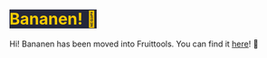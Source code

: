 # <span style="background-color: #24273a; color: #ffcc00">Bananen! 🍌</span>

Hi! Bananen has been moved into Fruittools. You can find it [here](https://codeberg.org/strawmelonjuice/fruittools)! 🍌
